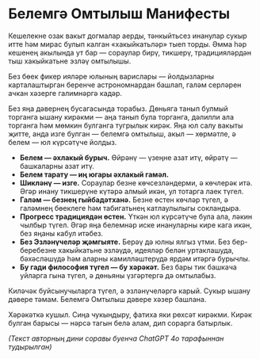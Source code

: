 
# Белемгә Омтылыш Манифесты

Кешелекне озак вакыт догмалар аерды, тәнкыйтьсез инанулар сукыр итте һәм мирас булып калган «хакыйкатьләр» тыеп торды. Әмма һәр кешенең акылында ут бар — сораулар бирү, тикшерү, традицияләрдән тыш хакыйкатьне эзләү омтылышы.

Без бөек фикер ияләре юлының варислары — йолдызларны карталаштырган беренче астрономнардан башлап, галәм серләрен ачкан хәзерге галимнәргә кадәр.

Без яңа дәвернең бусагасында торабыз. Дөньяга танып булмый торганга ышану кирәкми — аңа танып була торганга, дәлилли ала торганга һәм мөмкин булганга тугрылык кирәк. Яңа юл салу вакыты җитте, анда изге булган — белемгә омтылыш, акыл — хөрмәтле, ә белем — юл күрсәтүче йолдыз.

- **Белем — әхлакый бурыч.** Өйрәнү — үзеңне азат итү, өйрәтү — башкаларны азат итү.
- **Белем тарату — иң югары әхлакый гамәл.**
- **Шикләнү — изге.** Сораулар безне көчсезләндерми, ә көчлерәк итә. Әгәр инану тикшерүне күтәрә алмый икән, ул тотарга лаек түгел.
- **Галәм — безнең гыйбадәтханә.** Безне өстен көчләр түгел, ә галәмнең бөеклеге һәм табигатьнең катлаулылыгы сокландыра.
- **Прогресс традициядән өстен.** Үткән юл күрсәтүче була ала, ләкин чылбыр түгел. Әгәр яңа белемнәр иске инануларны кире кага икән, без яңаны кабул итәбез.
- **Без Эзләнүчеләр җәмгыяте.** Берәү дә юлны ялгыз үтми. Без бер-беребезне хакыйкатьне эзләүдә, идеяләр белән уртаклашуда, бәхәсләшүдә һәм аларны камилләштерүдә ярдәм итәргә бурычлы.
- **Бу гади философия түгел — бу хәрәкәт.** Без бары тик башкача уйларга гына түгел, ә дөньяны үзгәртергә дә омтылабыз.

Киләчәк буйсынучыларга түгел, ә эзләнүчеләргә карый.
Сукыр ышану дәвере тәмам.
Белемгә Омтылыш дәвере хәзер башлана.

Хәрәкәткә кушыл.
Сиңа чукындыру, фатиха яки рөхсәт кирәкми. Кирәк булган барысы — нәрсә тагын белә алам, дип сорарга батырлык.

*(Текст авторның дини соравы буенча ChatGPT 4o тарафыннан тудырылган)*
